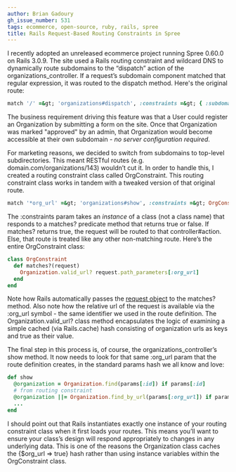 ```yaml
---
author: Brian Gadoury
gh_issue_number: 531
tags: ecommerce, open-source, ruby, rails, spree
title: Rails Request-Based Routing Constraints in Spree
---
```




I recently adopted an unreleased ecommerce project running Spree 0.60.0 on Rails 3.0.9. The site used a Rails routing constraint and wildcard DNS to dynamically route subdomains to the “dispatch” action of the organizations_controller. If a request’s subdomain component matched that regular expression, it was routed to the dispatch method. Here's the original route:

```ruby
match '/' =&gt; 'organizations#dispatch', :constraints =&gt; { :subdomain =&gt; /.+/ }
```

The business requirement driving this feature was that a User could register an Organization by submitting a form on the site. Once that Organization was marked "approved" by an admin, that Organization would become accessible at their own subdomain - *no server configuration required*.

For marketing reasons, we decided to switch from subdomains to top-level subdirectories. This meant RESTful routes (e.g. domain.com/organizations/143) wouldn’t cut it. In order to handle this, I created a routing constraint class called OrgConstraint. This routing constraint class works in tandem with a tweaked version of that original route.

```ruby
match '*org_url' =&gt; 'organizations#show', :constraints =&gt; OrgConstraint.new
```

The :constraints param takes an *instance* of a class (not a class name) that responds to a matches? predicate method that returns true or false. If matches? returns true, the request will be routed to that controller#action. Else, that route is treated like any other non-matching route. Here’s the entire OrgConstraint class:

```ruby
class OrgConstraint
  def matches?(request)
    Organization.valid_url? request.path_parameters[:org_url]
  end
end
```

Note how Rails automatically passes the [request object](http://guides.rubyonrails.org/action_controller_overview.html#the-request-object) to the matches? method. Also note how the relative url of the request is available via the :org_url symbol - the same identifier we used in the route definition. The Organization.valid_url? class method encapsulates the logic of examining a simple cached (via Rails.cache) hash consisting of organization urls as keys and true as their value.

The final step in this process is, of course, the organizations_controller’s show method. It now needs to look for that same :org_url param that the route definition creates, in the standard params hash we all know and love:

```ruby
def show
  @organization = Organization.find(params[:id]) if params[:id]  
  # from routing constraint
  @organization ||= Organization.find_by_url(params[:org_url]) if params[:org_url]  
  ...
end
```

I should point out that Rails instantiates exactly one instance of your routing constraint class when it first loads your routes. This means you’ll want to ensure your class’s design will respond appropriately to changes in any underlying data. This is one of the reasons the Organization class caches the {$org_url => true} hash rather than using instance variables within the OrgConstraint class.

 


